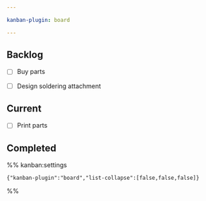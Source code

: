 ```yaml
---

kanban-plugin: board

---
```


## Backlog

- [ ] Buy parts
- [ ] Design soldering attachment


## Current

- [ ] Print parts


## Completed





%% kanban:settings
```
{"kanban-plugin":"board","list-collapse":[false,false,false]}
```
%%
